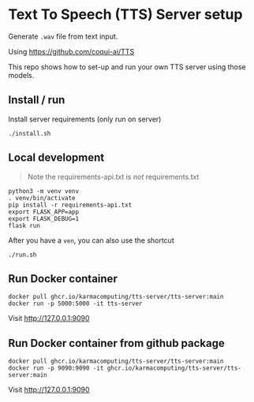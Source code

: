 # Text To Speech (TTS) Server setup

Generate `.wav` file from text input.

Using https://github.com/coqui-ai/TTS

This repo shows how to set-up and run your own
TTS server using those models.


## Install / run

Install server requirements (only run on server)
```
./install.sh
```

## Local development

> Note the requirements-api.txt is *not* requirements.txt

```
python3 -m venv venv
. venv/bin/activate
pip install -r requirements-api.txt
export FLASK_APP=app
export FLASK_DEBUG=1
flask run
```

After you have a `ven`, you can also use the shortcut
```
./run.sh
```
## Run Docker container
```
docker pull ghcr.io/karmacomputing/tts-server/tts-server:main
docker run -p 5000:5000 -it tts-server
```

Visit http://127.0.0.1:9090

## Run Docker container from github package
```
docker pull ghcr.io/karmacomputing/tts-server/tts-server:main
docker run -p 9090:9090 -it ghcr.io/karmacomputing/tts-server/tts-server:main
```
Visit http://127.0.0.1:9090
